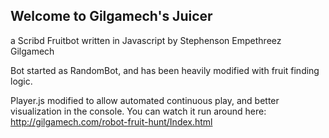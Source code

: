 ## Welcome to Gilgamech's Juicer
a Scribd Fruitbot
written in Javascript
by Stephenson Empethreez Gilgamech

Bot started as RandomBot, and has been heavily modified with fruit finding logic.

Player.js modified to allow automated continuous play, and better visualization in the console. You can watch it run around here:
http://gilgamech.com/robot-fruit-hunt/Index.html
